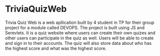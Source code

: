 # TriviaQuizWeb

Trivia Quiz Web is a web apllication built by 4 student in TP for their group project for a module called DEVOPS. The project is built using JS and Serevlets. It is a quiz website where users can create their own quizes and other users can participate in the quiz as well. Users will be able to create and sign in to their accounts. The quiz will also store data about who has the highest score and what was the highest score.
